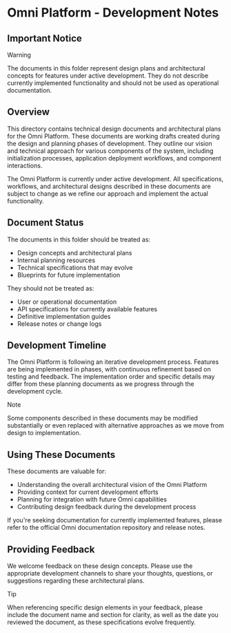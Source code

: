 # Omni Platform - Development Notes

## Important Notice

> [!WARNING]
> The documents in this folder represent design plans and architectural concepts for features under active development. They do not describe currently implemented functionality and should not be used as operational documentation.

## Overview

This directory contains technical design documents and architectural plans for the Omni Platform. These documents are working drafts created during the design and planning phases of development. They outline our vision and technical approach for various components of the system, including initialization processes, application deployment workflows, and component interactions.

The Omni Platform is currently under active development. All specifications, workflows, and architectural designs described in these documents are subject to change as we refine our approach and implement the actual functionality.

## Document Status

The documents in this folder should be treated as:

- Design concepts and architectural plans
- Internal planning resources
- Technical specifications that may evolve
- Blueprints for future implementation

They should not be treated as:

- User or operational documentation
- API specifications for currently available features
- Definitive implementation guides
- Release notes or change logs

## Development Timeline

The Omni Platform is following an iterative development process. Features are being implemented in phases, with continuous refinement based on testing and feedback. The implementation order and specific details may differ from these planning documents as we progress through the development cycle.

> [!NOTE]
> Some components described in these documents may be modified substantially or even replaced with alternative approaches as we move from design to implementation.

## Using These Documents

These documents are valuable for:

- Understanding the overall architectural vision of the Omni Platform
- Providing context for current development efforts
- Planning for integration with future Omni capabilities
- Contributing design feedback during the development process

If you're seeking documentation for currently implemented features, please refer to the official Omni documentation repository and release notes.

## Providing Feedback

We welcome feedback on these design concepts. Please use the appropriate development channels to share your thoughts, questions, or suggestions regarding these architectural plans.

> [!TIP]
> When referencing specific design elements in your feedback, please include the document name and section for clarity, as well as the date you reviewed the document, as these specifications evolve frequently.
